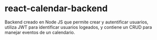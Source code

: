 # react-calendar-backend
Backend creado en Node JS que permite crear y autentificar usuarios, utiliza JWT para identificar usuarios logeados, y contiene un CRUD para manejar eventos de un calendario.
